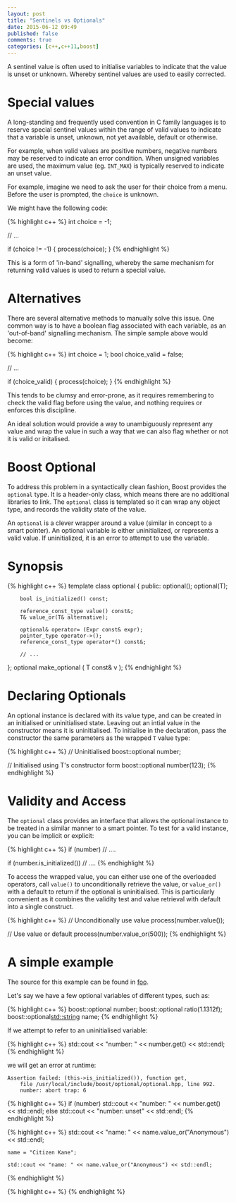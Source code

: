 ```yaml
---
layout: post
title: "Sentinels vs Optionals"
date: 2015-06-12 09:49
published: false
comments: true
categories: [c++,c++11,boost]
---
```


A sentinel value is often used to initialise variables to indicate that the
value is unset or unknown.  Whereby sentinel values are used to easily
corrected.

<!--more-->

# Special values

A long-standing and frequently used convention in C family languages is to
reserve special sentinel values within the range of valid values to indicate
that a variable is unset, unknown, not yet available, default or otherwise.

For example, when valid values are positive numbers, negative numbers may be
reserved to indicate an error condition.  When unsigned variables are used,
the maximum value (eg. `INT_MAX`) is typically reserved to indicate an unset
value.

For example, imagine we need to ask the user for their choice from a menu.
Before the user is prompted, the `choice` is unknown.

We might have the following code:

{% highlight c++ %}
int choice = -1;

// ...

if (choice != -1)
{
    process(choice);
}
{% endhighlight %}

This is a form of 'in-band' signalling, whereby the same mechanism for
returning valid values is used to return a special value.

# Alternatives

There are several alternative methods to manually solve this issue.  One
common way is to have a boolean flag associated with each variable, as an
'out-of-band' signalling mechanism. The simple sample above would become:

{% highlight c++ %}
int choice = 1;
bool choice_valid = false;

// ...

if (choice_valid)
{
    process(choice);
}
{% endhighlight %}

This tends to be clumsy and error-prone, as it requires remembering to check
the valid flag before using the value, and nothing requires or enforces
this discipline.

An ideal solution would provide a way to unambiguously represent any value
and wrap the value in such a way that we can also flag whether or not it is
valid or initalised.

# Boost Optional

To address this problem in a syntactically clean fashion, Boost provides the
`optional` type.  It is a header-only class, which means there are no
additional libraries to link.  The `optional` class is templated so it can
wrap any object type, and records the validity state of the value.

An `optional` is a clever wrapper around a value (similar in concept to a
smart pointer). An optional variable is either uninitialized, or represents
a valid value.  If uninitialized, it is an error to attempt to use the
variable.

# Synopsis


{% highlight c++ %}
template <class T>
class optional
{
    public:
        optional();
        optional(T);
        
        bool is_initialized() const;
        
        reference_const_type value() const&;
        T& value_or(T& alternative);
        
        optional& operator= (Expr const& expr);
        pointer_type operator->();
        reference_const_type operator*() const&;
        
        // ...
};
optional<T> make_optional ( T const& v  );
{% endhighlight %}

# Declaring Optionals

An optional instance is declared with its value type, and can be created in
an initialised or uninitialised state.  Leaving out an intial value in the
constructor means it is uninitialised.  To initialise in the declaration,
pass the constructor the same parameters as the wrapped `T` value type:

{% highlight c++ %}
// Uninitialised
boost::optional<T>            number;

// Initialised using T's constructor form
boost::optional<T>            number(123);
{% endhighlight %}

# Validity and Access

The `optional` class provides an interface that allows the optional instance
to be treated in a similar manner to a smart pointer. To test for a valid
instance, you can be implicit or explicit:

{% highlight c++ %}
if (number)
    // ....

if (number.is_initialized())
    // ....
{% endhighlight %}

To access the wrapped value, you can either use one of the overloaded
operators, call `value()` to unconditionally retrieve the value, or
`value_or()` with a default to return if the optional is uninitialised.
This is particularly convenient as it combines the validity test and value
retrieval with default into a single construct.

{% highlight c++ %}
// Unconditionally use value
process(number.value());

// Use value or default
process(number.value_or(500));
{% endhighlight %}

# A simple example

The source for this example can be found in [foo](http://bitbucket.org/).

Let's say we have a few optional variables of different types, such as:

{% highlight c++ %}
boost::optional<int>            number;
boost::optional<float>          ratio(1.1312f);
boost::optional<std::string>    name;
{% endhighlight %}

If we attempt to refer to an uninitialised variable:

{% highlight c++ %}
std::cout << "number: " << number.get() << std::endl;
{% endhighlight %}

we will get an error at runtime:

    Assertion failed: (this->is_initialized()), function get,
        file /usr/local/include/boost/optional/optional.hpp, line 992.
        number: abort trap: 6

{% highlight c++ %}
    if (number)
        std::cout << "number: " << number.get() << std::endl;
    else
        std::cout << "number: unset" << std::endl;
{% endhighlight %}

{% highlight c++ %}
    std::cout << "name: " << name.value_or("Anonymous") << std::endl;

    name = "Citizen Kane";

    std::cout << "name: " << name.value_or("Anonymous") << std::endl;
{% endhighlight %}

{% highlight c++ %}
{% endhighlight %}
